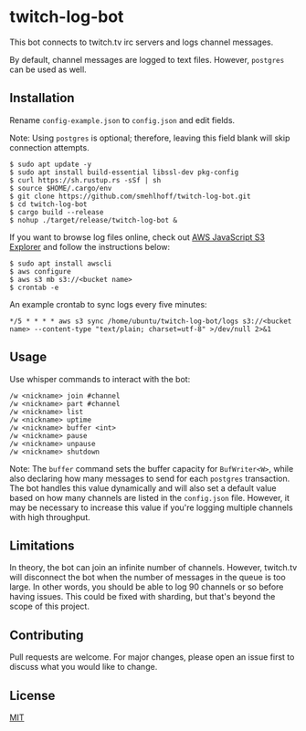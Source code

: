 # twitch-log-bot

This bot connects to twitch.tv irc servers and logs channel messages.

By default, channel messages are logged to text files. However, `postgres` can be used as well.

## Installation

Rename `config-example.json` to `config.json` and edit fields.

Note: Using `postgres` is optional; therefore, leaving this field blank will skip connection attempts.

    $ sudo apt update -y
    $ sudo apt install build-essential libssl-dev pkg-config
    $ curl https://sh.rustup.rs -sSf | sh
    $ source $HOME/.cargo/env
    $ git clone https://github.com/smehlhoff/twitch-log-bot.git
    $ cd twitch-log-bot
    $ cargo build --release
    $ nohup ./target/release/twitch-log-bot &

If you want to browse log files online, check out [AWS JavaScript S3 Explorer](https://github.com/awslabs/aws-js-s3-explorer) and follow the instructions below:

    $ sudo apt install awscli
    $ aws configure
    $ aws s3 mb s3://<bucket name>
    $ crontab -e

An example crontab to sync logs every five minutes:

    */5 * * * * aws s3 sync /home/ubuntu/twitch-log-bot/logs s3://<bucket name> --content-type "text/plain; charset=utf-8" >/dev/null 2>&1

## Usage

Use whisper commands to interact with the bot:

    /w <nickname> join #channel
    /w <nickname> part #channel
    /w <nickname> list
    /w <nickname> uptime
    /w <nickname> buffer <int>
    /w <nickname> pause
    /w <nickname> unpause
    /w <nickname> shutdown

Note: The `buffer` command sets the buffer capacity for `BufWriter<W>`, while also declaring how many messages to send for each `postgres` transaction. The bot handles this value dynamically and will also set a default value based on how many channels are listed in the `config.json` file. However, it may be necessary to increase this value if you're logging multiple channels with high throughput.

## Limitations

In theory, the bot can join an infinite number of channels. However, twitch.tv will disconnect the bot when the number of messages in the queue is too large. In other words, you should be able to log 90 channels or so before having issues. This could be fixed with sharding, but that's beyond the scope of this project.

## Contributing

Pull requests are welcome. For major changes, please open an issue first to discuss what you would like to change.

## License

[MIT](https://github.com/smehlhoff/twitch-log-bot/blob/master/LICENSE)